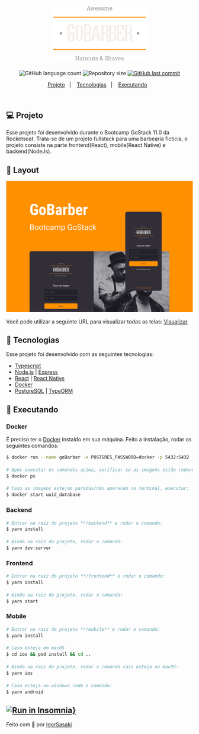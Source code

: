 <h1 align="center">
    <img alt="GoBarber" title="#goBarber" src=".github/gobarber.png" width="250px" />
</h1>
<p align="center">
  <img alt="GitHub language count" src="https://img.shields.io/github/languages/count/IgorSasaki/GoBarber">

  <img alt="Repository size" src="https://img.shields.io/github/repo-size/IgorSasaki/GoBarber">
  
  <a href="https://github.com/IgorSasaki/GoBarber/commits/master">
    <img alt="GitHub last commit" src="https://img.shields.io/github/last-commit/IgorSasaki/GoBarber">
  </a>
</p>

<p align="center">
  <a href="#-projeto">Projeto</a>&nbsp;&nbsp;&nbsp;|&nbsp;&nbsp;&nbsp;
  <a href="#rocket-tecnologias">Tecnologias</a>&nbsp;&nbsp;&nbsp;|&nbsp;&nbsp;&nbsp;
  <a href="#rocket-executando">Executando</a>&nbsp;&nbsp;&nbsp;
</p>
<br>

## 💻 Projeto

Esse projeto foi desenvolvido durante o Bootcamp GoStack 11.0 da Rocketseat. Trata-se de um projeto fullstack para uma barbearia ficticia, o projeto consiste na parte frontend(React), mobile(React Native) e backend(NodeJs).

## 🎨 Layout

<p align="center">
    <img alt="GoBarber" title="#GoBarber" src=".github/capa.png" width="720px" />
</p>

Você pode utilizar a seguinte URL para visualizar todas as telas: [Visualizar](https://www.figma.com/file/BXCihtXXh9p37lGsENV614/GoBarber?node-id=34%3A1180)

## :rocket: Tecnologias

Esse projeto foi desenvolvido com as seguintes tecnologias:

- [Typescript](https://www.typescriptlang.org/)
- [Node.js](https://nodejs.org/en/) | [Express](https://expressjs.com/pt-br/)
- [React](https://reactjs.org/) | [React Native](https://reactnative.dev/)
- [Docker](https://www.docker.com/)
- [PostgreSQL](https://www.postgresql.org/) | [TypeORM](https://typeorm.io/)

## :notebook: Executando

### Docker

É preciso ter o [Docker](https://www.docker.com/) instaldo em sua máquina. Feito a instalação, rodar os seguintes comandos:

```bash
$ docker run --name goBarber -e POSTGRES_PASSWORD=docker -p 5432:5432 -d postgres

# Após executar os comandos acima, verificar se as imagens estão rodando no terminal:
$ docker ps

# Caso as imagens estejam paradas/não aparecem no terminal, executar:
$ docker start uuid_database
```

### Backend

```bash
# Entrar na raiz do projeto **/backend** e rodar o comando:
$ yarn install

# Ainda na raiz do projeto, rodar o comando:
$ yarn dev:server
```

### Frontend

```bash
# Entrar na raiz do projeto **/frontend** e rodar o comando:
$ yarn install

# Ainda na raiz do projeto, rodar o comando:
$ yarn start
```

### Mobile

```bash
# Entrar na raiz do projeto **/mobile** e rodar o comando:
$ yarn install

# Caso esteja em macOS
$ cd ios && pod install && cd ..

# Ainda na raiz do projeto, rodar o comando caso esteja no macOS:
$ yarn ios

# Caso esteja no windows rode o comando:
$ yarn android
```

## [![Run in Insomnia}](https://insomnia.rest/images/run.svg)](https://insomnia.rest/run/?label=&uri=https%3A%2F%2Fraw.githubusercontent.com%2FWallysonGalvao%2Frocketseat-gobarber%2Fmaster%2Fbackend%2Fendpoints.json)

Feito com 🧡 por [IgorSasaki](https://www.linkedin.com/in/igor-sasaki/)
